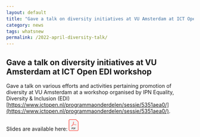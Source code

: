 ```yaml
---
layout: default
title: "Gave a talk on diversity initiatives at VU Amsterdam at ICT Open EDI workshop"
category: news
tags: whatsnew
permalink: /2022-april-diversity-talk/
---
```


## Gave a talk on diversity initiatives at VU Amsterdam at ICT Open EDI workshop

Gave a talk on various efforts and activities pertaining promotion of diversity at VU Amsterdam at a workshop organised by IPN Equality, Diversity & Inclusion (EDI) [https://www.ictopen.nl/programmaonderdelen/sessie/5351aea0/](https://www.ictopen.nl/programmaonderdelen/sessie/5351aea0/).

Slides are available here: <span><a href="/files/2022/2020-april-ict-openn-diversity-activities-at-VU.pdf"><img style="float: middle; width: 5%;" src="/images/pdf.svg" alt="" /></a></span>
